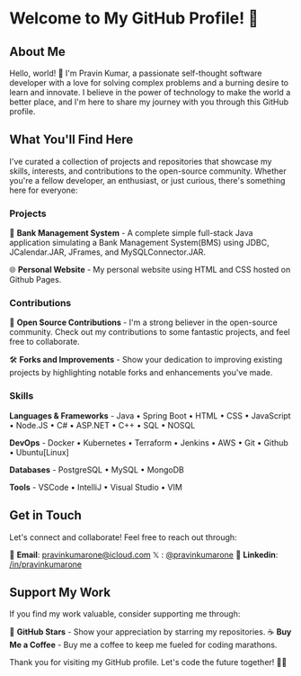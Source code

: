 # Welcome to My GitHub Profile! 🚀

## About Me
Hello, world! 👋 I'm Pravin Kumar, a passionate self-thought software developer with a love for solving complex problems and a burning desire to learn and innovate. I believe in the power of technology to make the world a better place, and I'm here to share my journey with you through this GitHub profile.

## What You'll Find Here
I've curated a collection of projects and repositories that showcase my skills, interests, and contributions to the open-source community. Whether you're a fellow developer, an enthusiast, or just curious, there's something here for everyone:

### Projects

🏦 **Bank Management System** - A complete simple full-stack Java application simulating a Bank Management System(BMS) using JDBC, JCalendar.JAR, JFrames, and MySQLConnector.JAR.

🌐 **Personal Website** - My personal website using HTML and CSS hosted on Github Pages.

### Contributions

🤝 **Open Source Contributions** - I'm a strong believer in the open-source community. Check out my contributions to some fantastic projects, and feel free to collaborate.

🛠️ **Forks and Improvements** - Show your dedication to improving existing projects by highlighting notable forks and enhancements you've made.

### Skills

**Languages & Frameworks** - Java • Spring Boot • HTML • CSS • JavaScript • Node.JS • C# • ASP.NET • C++ • SQL • NOSQL

**DevOps** - Docker • Kubernetes • Terraform • Jenkins • AWS • Git • Github • Ubuntu[Linux]

**Databases** - PostgreSQL • MySQL • MongoDB

**Tools** - VSCode • IntelliJ • Visual Studio • VIM

## Get in Touch
Let's connect and collaborate! Feel free to reach out through:

📧 **Email**: [pravinkumarone@icloud.com](mailto:pravinkumarone@icloud.com)
 𝕏 : [@pravinkumarone](https://x.com/pravinkumarone)
💼 **Linkedin**: [/in/pravinkumarone](https://www.linkedin.com/in/pravinkumarone/)

## Support My Work
If you find my work valuable, consider supporting me through:

💬 **GitHub Stars** - Show your appreciation by starring my repositories.
☕ **Buy Me a Coffee** - Buy me a coffee to keep me fueled for coding marathons.

Thank you for visiting my GitHub profile. Let's code the future together! 🌟🚀

<!--
**pravinkumarone/pravinkumarone** is a ✨ _special_ ✨ repository because its `README.md` (this file) appears on your GitHub profile.

Here are some ideas to get you started:

- 🔭 I’m currently working on ...
- 🌱 I’m currently learning ...
- 👯 I’m looking to collaborate on ...
- 🤔 I’m looking for help with ...
- 💬 Ask me about ...
- 📫 How to reach me: ...
- 😄 Pronouns: ...
- ⚡ Fun fact: ...
-->

